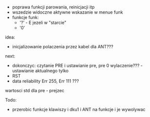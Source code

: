- poprawa funkcji parowania, reinicjacji itp
- wszedzie widoczne aktywne wskazanie w menue funk
- funkcje funk:
	- '?' -  E jezeli w "starcie"
	- '0'

idea:
- inicjalizowanie polaczenia przez kabel dla ANT???


next:
- dokonczyc: czytanie PRE i ustawianie pre, pre 0 wylaczenie??? - ustawianie aktualnego tylko
- RST
- data reliability
Err 255, Err 111 ???

wartosci std dla pre - prejzec



Todo:
- przerobic funkcje klawiszy i dku1 i ANT na funkcje i je wywolywac